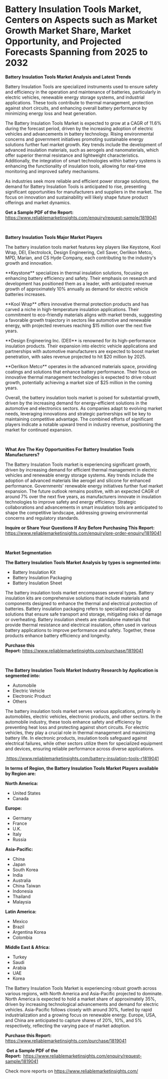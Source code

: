 <p><h1>Battery Insulation Tools Market, Centers on Aspects such as Market Growth Market Share, Market Opportunity, and Projected Forecasts Spanning from 2025 to 2032</h1></p><p><strong>Battery Insulation Tools Market Analysis and Latest Trends</strong></p>
<p><p>Battery Insulation Tools are specialized instruments used to ensure safety and efficiency in the operation and maintenance of batteries, particularly in electric vehicles, renewable energy storage systems, and industrial applications. These tools contribute to thermal management, protection against short circuits, and enhancing overall battery performance by minimizing energy loss and heat generation.</p><p>The Battery Insulation Tools Market is expected to grow at a CAGR of 11.6% during the forecast period, driven by the increasing adoption of electric vehicles and advancements in battery technology. Rising environmental concerns and government initiatives promoting sustainable energy solutions further fuel market growth. Key trends include the development of advanced insulation materials, such as aerogels and nanomaterials, which offer superior thermal resistance and lightweight characteristics. Additionally, the integration of smart technologies within battery systems is enhancing the functionality of insulation tools, allowing for real-time monitoring and improved safety mechanisms.</p><p>As industries seek more reliable and efficient power storage solutions, the demand for Battery Insulation Tools is anticipated to rise, presenting significant opportunities for manufacturers and suppliers in the market. The focus on innovation and sustainability will likely shape future product offerings and market dynamics.</p></p>
<p><strong>Get a Sample PDF of the Report:&nbsp;</strong> <a href="https://www.reliablemarketinsights.com/enquiry/request-sample/1819041?utm_campaign=2680&utm_medium=2&utm_source=Github&utm_content=ia&utm_term=06042025&utm_id=battery-insulation-tools">https://www.reliablemarketinsights.com/enquiry/request-sample/1819041</a></p>
<p>&nbsp;</p>
<p><strong>Battery Insulation Tools Major Market Players</strong></p>
<p><p>The battery insulation tools market features key players like Keystone, Kool Wrap, DEI, Electrolock, Design Engineering, Cell Saver, Oerlikon Metco, MPD, Marian, and CS Hyde Company, each contributing to the industry's growth and innovation. </p><p>**Keystone** specializes in thermal insulation solutions, focusing on enhancing battery efficiency and safety. Their emphasis on research and development has positioned them as a leader, with anticipated revenue growth of approximately 10% annually as demand for electric vehicle batteries increases.</p><p>**Kool Wrap** offers innovative thermal protection products and has carved a niche in high-temperature insulation applications. Their commitment to eco-friendly materials aligns with market trends, suggesting a favorable growth trajectory in sectors like automotive and renewable energy, with projected revenues reaching $15 million over the next five years.</p><p>**Design Engineering Inc. (DEI)** is renowned for its high-performance insulation products. Their expansion into electric vehicle applications and partnerships with automotive manufacturers are expected to boost market penetration, with sales revenue projected to hit $20 million by 2025.</p><p>**Oerlikon Metco** operates in the advanced materials space, providing coatings and solutions that enhance battery performance. Their focus on innovative thermal management technologies is expected to drive robust growth, potentially achieving a market size of $25 million in the coming years.</p><p>Overall, the battery insulation tools market is poised for substantial growth, driven by the increasing demand for energy-efficient solutions in the automotive and electronics sectors. As companies adapt to evolving market needs, leveraging innovations and strategic partnerships will be key to maintaining competitive advantage. The combined efforts of significant players indicate a notable upward trend in industry revenue, positioning the market for continued expansion.</p></p>
<p>&nbsp;</p>
<p><strong>What Are The Key Opportunities For Battery Insulation Tools Manufacturers?</strong></p>
<p><p>The Battery Insulation Tools market is experiencing significant growth, driven by increasing demand for efficient thermal management in electric vehicles and renewable energy storage systems. Key trends include the adoption of advanced materials like aerogel and silicone for enhanced performance. Governments' renewable energy initiatives further fuel market expansion. The future outlook remains positive, with an expected CAGR of around 7% over the next five years, as manufacturers innovate in insulation technologies to improve safety and energy efficiency. Strategic collaborations and advancements in smart insulation tools are anticipated to shape the competitive landscape, addressing growing environmental concerns and regulatory standards.</p></p>
<p><strong>Inquire or Share Your Questions If Any Before Purchasing This Report:</strong> <a href="https://www.reliablemarketinsights.com/enquiry/pre-order-enquiry/1819041?utm_campaign=2680&utm_medium=2&utm_source=Github&utm_content=ia&utm_term=06042025&utm_id=battery-insulation-tools">https://www.reliablemarketinsights.com/enquiry/pre-order-enquiry/1819041</a></p>
<p>&nbsp;</p>
<p><strong>Market Segmentation</strong></p>
<p><strong>The Battery Insulation Tools Market Analysis by types is segmented into:</strong></p>
<p><ul><li>Battery Insulation Kit</li><li>Battery Insulation Packaging</li><li>Battery Insulation Sheet</li></ul></p>
<p><p>The battery insulation tools market encompasses several types. Battery insulation kits are comprehensive solutions that include materials and components designed to enhance the thermal and electrical protection of batteries. Battery insulation packaging refers to specialized packaging solutions that ensure safe transport and storage, mitigating risks of damage or overheating. Battery insulation sheets are standalone materials that provide thermal resistance and electrical insulation, often used in various battery applications to improve performance and safety. Together, these products enhance battery efficiency and longevity.</p></p>
<p><strong>Purchase this Report:&nbsp;</strong><a href="https://www.reliablemarketinsights.com/purchase/1819041?utm_campaign=2680&utm_medium=2&utm_source=Github&utm_content=ia&utm_term=06042025&utm_id=battery-insulation-tools">https://www.reliablemarketinsights.com/purchase/1819041</a></p>
<p>&nbsp;</p>
<p><strong>The Battery Insulation Tools Market Industry Research by Application is segmented into:</strong></p>
<p><ul><li>Automobile</li><li>Electric Vehicle</li><li>Electronic Product</li><li>Others</li></ul></p>
<p><p>The battery insulation tools market serves various applications, primarily in automobiles, electric vehicles, electronic products, and other sectors. In the automobile industry, these tools enhance safety and efficiency by preventing heat loss and protecting against short circuits. For electric vehicles, they play a crucial role in thermal management and maximizing battery life. In electronic products, insulation tools safeguard against electrical failures, while other sectors utilize them for specialized equipment and devices, ensuring reliable performance across diverse applications.</p></p>
<p><a href="https://www.reliablemarketinsights.com/battery-insulation-tools-r1819041?utm_campaign=2680&utm_medium=2&utm_source=Github&utm_content=ia&utm_term=06042025&utm_id=battery-insulation-tools">&nbsp;https://www.reliablemarketinsights.com/battery-insulation-tools-r1819041</a></p>
<p><strong>In terms of Region, the Battery Insulation Tools Market Players available by Region are:</strong></p>
<p>
    <p> <strong> North America: </strong>
        <ul>
            <li>United States</li>
            <li>Canada</li>
        </ul>
        </p> 
    <p> <strong> Europe: </strong>
        <ul>
            <li>Germany</li>
            <li>France</li>
            <li>U.K.</li>
            <li>Italy</li>
            <li>Russia</li>
        </ul>
        </p> 
    <p> <strong> Asia-Pacific: </strong>
        <ul>
            <li>China</li>
            <li>Japan</li>
            <li>South Korea</li>
            <li>India</li>
            <li>Australia</li>
            <li>China Taiwan</li>
            <li>Indonesia</li>
            <li>Thailand</li>
            <li>Malaysia</li>
        </ul>
        </p> 
    <p> <strong> Latin America: </strong>
        <ul>
            <li>Mexico</li>
            <li>Brazil</li>
            <li>Argentina Korea</li>
            <li>Colombia</li>
        </ul>
        </p> 
    <p> <strong> Middle East & Africa: </strong>
        <ul>
            <li>Turkey</li>
            <li>Saudi</li>
            <li>Arabia</li>
            <li>UAE</li>
            <li>Korea</li>
        </ul>
    </p>
    </p>
<p><p>The Battery Insulation Tools Market is experiencing robust growth across various regions, with North America and Asia-Pacific projected to dominate. North America is expected to hold a market share of approximately 35%, driven by increasing technological advancements and demand for electric vehicles. Asia-Pacific follows closely with around 30%, fueled by rapid industrialization and a growing focus on renewable energy. Europe, USA, and China are anticipated to capture shares of 20%, 10%, and 5% respectively, reflecting the varying pace of market adoption.</p></p>
<p><strong>Purchase this Report: </strong><a href="https://www.reliablemarketinsights.com/purchase/1819041?utm_campaign=2680&utm_medium=2&utm_source=Github&utm_content=ia&utm_term=06042025&utm_id=battery-insulation-tools">https://www.reliablemarketinsights.com/purchase/1819041</a></p>
<p>&nbsp;<strong>Get a Sample PDF of the Report:&nbsp;&nbsp;</strong><a href="https://www.reliablemarketinsights.com/enquiry/request-sample/1819041?utm_campaign=2680&utm_medium=2&utm_source=Github&utm_content=ia&utm_term=06042025&utm_id=battery-insulation-tools">https://www.reliablemarketinsights.com/enquiry/request-sample/1819041</a></p>
<p><strong></strong></p>
<p>Check more reports on <a href="https://www.reliablemarketinsights.com/?utm_campaign=2680&utm_medium=2&utm_source=Github&utm_content=ia&utm_term=06042025&utm_id=battery-insulation-tools">https://www.reliablemarketinsights.com/</a></p>